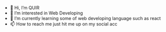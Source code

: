 - 👋 Hi, I’m QUIR
- 👀 I’m interested in Web Developing
- 🌱 I’m currently learning some of web developing language such as react
- 📫 How to reach me just hit me up on my social acc

<!---
KIRJANDIB123/KIRJANDIB123 is a ✨ special ✨ repository because its `README.md` (this file) appears on your GitHub profile.
You can click the Preview link to take a look at your changes.
--->
